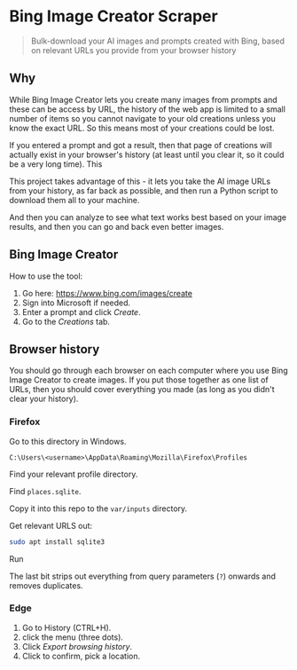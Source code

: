 # Bing Image Creator Scraper
> Bulk-download your AI images and prompts created with Bing, based on relevant URLs you provide from your browser history


## Why

While Bing Image Creator lets you create many images from prompts and these can be access by URL, the history of the web app is limited to a small number of items so you cannot navigate to your old creations unless you know the exact URL. So this means most of your creations could be lost.

If you entered a prompt and got a result, then that page of creations will actually exist in your browser's history (at least until you clear it, so it could be a very long time). This

This project takes advantage of this - it lets you take the AI image URLs from your history, as far back as possible, and then run a Python script to download them all to your machine.

And then you can analyze to see what text works best based on your image results, and then you can go and back even better images.


## Bing Image Creator

How to use the tool:

1. Go here: https://www.bing.com/images/create
1. Sign into Microsoft if needed.
1. Enter a prompt and click _Create_.
1. Go to the _Creations_ tab.


## Browser history

You should go through each browser on each computer where you use Bing Image Creator to create images. If you put those together as one list of URLs, then you should cover everything you made (as long as you didn't clear your history).


### Firefox

Go to this directory in Windows.

```
C:\Users\<username>\AppData\Roaming\Mozilla\Firefox\Profiles
```

Find your relevant profile directory.

Find `places.sqlite`.

Copy it into this repo to the `var/inputs` directory.

Get relevant URLS out:

```sh
sudo apt install sqlite3
```

Run

The last bit strips out everything from query parameters (`?`) onwards and removes duplicates.

### Edge

1. Go to History (CTRL+H).
1. click the menu (three dots).
1. Click _Export browsing history_.
1. Click to confirm, pick a location.

